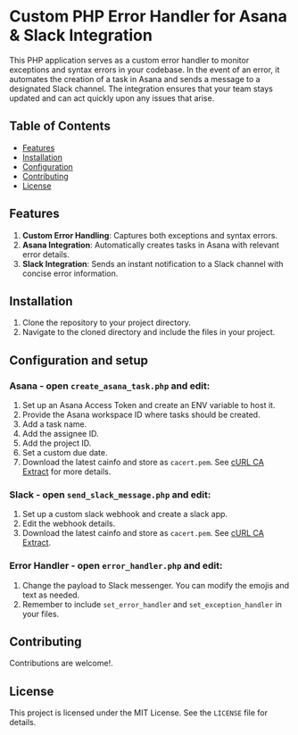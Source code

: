# Custom PHP Error Handler for Asana & Slack Integration

This PHP application serves as a custom error handler to monitor exceptions and syntax errors in your codebase. In the event of an error, it automates the creation of a task in Asana and sends a message to a designated Slack channel. The integration ensures that your team stays updated and can act quickly upon any issues that arise.

## Table of Contents
- [Features](#features)
- [Installation](#installation)
- [Configuration](#configuration)
- [Contributing](#contributing)
- [License](#license)

## Features
1. **Custom Error Handling**: Captures both exceptions and syntax errors.
2. **Asana Integration**: Automatically creates tasks in Asana with relevant error details.
3. **Slack Integration**: Sends an instant notification to a Slack channel with concise error information.

## Installation
1. Clone the repository to your project directory.
2. Navigate to the cloned directory and include the files in your project.

## Configuration and setup

### Asana - open `create_asana_task.php` and edit:
1. Set up an Asana Access Token and create an ENV variable to host it.
2. Provide the Asana workspace ID where tasks should be created.
3. Add a task name.
4. Add the assignee ID.
5. Add the project ID.
6. Set a custom due date.
7. Download the latest cainfo and store as `cacert.pem`. See [cURL CA Extract](https://curl.se/docs/caextract.html) for more details.

### Slack - open `send_slack_message.php` and edit:
1. Set up a custom slack webhook and create a slack app.
2. Edit the webhook details.
3. Download the latest cainfo and store as `cacert.pem`. See [cURL CA Extract](https://curl.se/docs/caextract.html).

### Error Handler - open `error_handler.php` and edit:
1. Change the payload to Slack messenger. You can modify the emojis and text as needed.
2. Remember to include `set_error_handler` and `set_exception_handler` in your files.

## Contributing
Contributions are welcome!.

## License
This project is licensed under the MIT License. See the `LICENSE` file for details.
